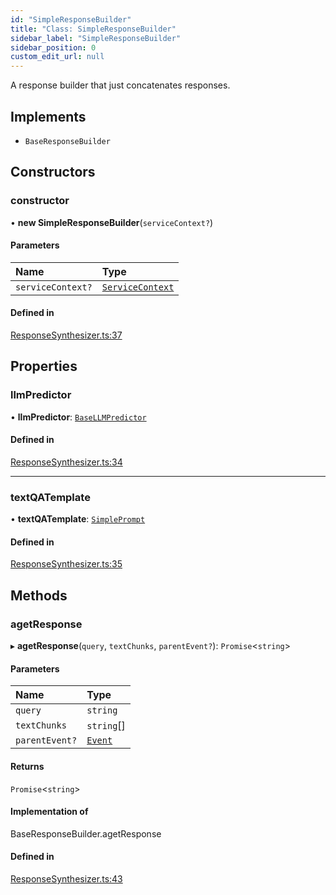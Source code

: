 ```yaml
---
id: "SimpleResponseBuilder"
title: "Class: SimpleResponseBuilder"
sidebar_label: "SimpleResponseBuilder"
sidebar_position: 0
custom_edit_url: null
---
```


A response builder that just concatenates responses.

## Implements

- `BaseResponseBuilder`

## Constructors

### constructor

• **new SimpleResponseBuilder**(`serviceContext?`)

#### Parameters

| Name | Type |
| :------ | :------ |
| `serviceContext?` | [`ServiceContext`](../interfaces/ServiceContext.md) |

#### Defined in

[ResponseSynthesizer.ts:37](https://github.com/run-llama/LlamaIndexTS/blob/1a39403/packages/core/src/ResponseSynthesizer.ts#L37)

## Properties

### llmPredictor

• **llmPredictor**: [`BaseLLMPredictor`](../interfaces/BaseLLMPredictor.md)

#### Defined in

[ResponseSynthesizer.ts:34](https://github.com/run-llama/LlamaIndexTS/blob/1a39403/packages/core/src/ResponseSynthesizer.ts#L34)

___

### textQATemplate

• **textQATemplate**: [`SimplePrompt`](../modules.md#simpleprompt)

#### Defined in

[ResponseSynthesizer.ts:35](https://github.com/run-llama/LlamaIndexTS/blob/1a39403/packages/core/src/ResponseSynthesizer.ts#L35)

## Methods

### agetResponse

▸ **agetResponse**(`query`, `textChunks`, `parentEvent?`): `Promise`<`string`\>

#### Parameters

| Name | Type |
| :------ | :------ |
| `query` | `string` |
| `textChunks` | `string`[] |
| `parentEvent?` | [`Event`](../interfaces/Event.md) |

#### Returns

`Promise`<`string`\>

#### Implementation of

BaseResponseBuilder.agetResponse

#### Defined in

[ResponseSynthesizer.ts:43](https://github.com/run-llama/LlamaIndexTS/blob/1a39403/packages/core/src/ResponseSynthesizer.ts#L43)
